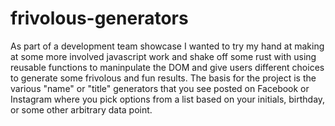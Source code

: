 # frivolous-generators

As part of a development team showcase I wanted to try my hand at making at some more involved javascript work and shake off some rust with using reusable functions to maninpulate the DOM and give users different choices to generate some frivolous and fun results. The basis for the project is the various "name" or "title" generators that you see posted on Facebook or Instagram where you pick options from a list based on your initials, birthday, or some other arbitrary data point.
